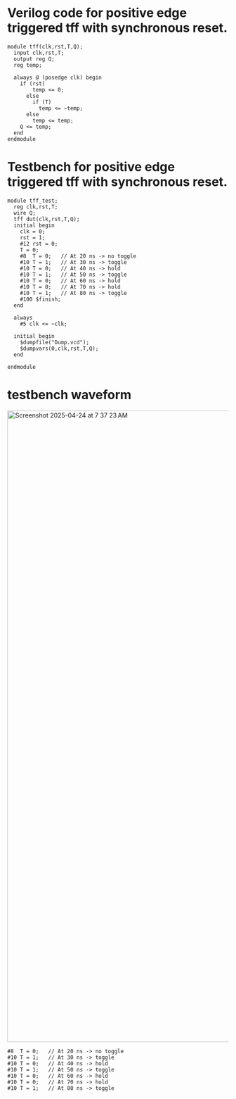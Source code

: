 # Verilog code for  positive edge triggered tff with synchronous reset.
```
module tff(clk,rst,T,Q);
  input clk,rst,T;
  output reg Q;
  reg temp;
  
  always @ (posedge clk) begin
    if (rst)
        temp <= 0;
      else
        if (T)
          temp <= ~temp;
      else
        temp <= temp;
    Q <= temp;
  end
endmodule
```
# Testbench for  positive edge triggered tff with synchronous reset. 
```
module tff_test;
  reg clk,rst,T;
  wire Q;
  tff dut(clk,rst,T,Q);
  initial begin
    clk = 0;
    rst = 1;
    #12 rst = 0;
    T = 0;
    #8  T = 0;   // At 20 ns -> no toggle
    #10 T = 1;   // At 30 ns -> toggle
    #10 T = 0;   // At 40 ns -> hold
    #10 T = 1;   // At 50 ns -> toggle
    #10 T = 0;   // At 60 ns -> hold
    #10 T = 0;   // At 70 ns -> hold
    #10 T = 1;   // At 80 ns -> toggle
    #100 $finish;
  end
  
  always
    #5 clk <= ~clk;
  
  initial begin
    $dumpfile("Dump.vcd");
    $dumpvars(0,clk,rst,T,Q);
  end
  
endmodule
 ```   
    

# testbench waveform
<img width="1435" alt="Screenshot 2025-04-24 at 7 37 23 AM" src="https://github.com/user-attachments/assets/3a950b4f-766c-4074-8809-4f7a2c700e7d" />

    #8  T = 0;   // At 20 ns -> no toggle
    #10 T = 1;   // At 30 ns -> toggle
    #10 T = 0;   // At 40 ns -> hold
    #10 T = 1;   // At 50 ns -> toggle
    #10 T = 0;   // At 60 ns -> hold
    #10 T = 0;   // At 70 ns -> hold
    #10 T = 1;   // At 80 ns -> toggle
